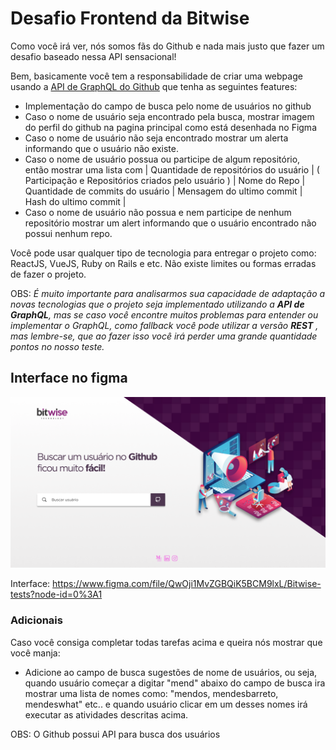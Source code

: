 # Desafio Frontend da Bitwise

Como você irá ver, nós somos fãs do Github e nada mais justo que fazer um desafio baseado nessa API sensacional!

Bem, basicamente você tem a responsabilidade de criar uma webpage usando a [API de GraphQL do Github](https://docs.github.com/en/graphql) que tenha as seguintes features:

-   Implementação do campo de busca pelo nome de usuários no github
-   Caso o nome de usuário seja encontrado pela busca, mostrar imagem do perfil do github na pagina principal como está desenhada no Figma
-   Caso o nome de usuário não seja encontrado mostrar um alerta informando que o usuário não existe.
-   Caso o nome de usuário possua ou participe de algum repositório, então mostrar uma lista com
    | Quantidade de repositórios do usuário | ( Participação e Repositórios criados pelo usuário )
    | Nome do Repo | Quantidade de commits do usuário | Mensagem do ultimo commit | Hash do ultimo commit |
-   Caso o nome de usuário não possua e nem participe de nenhum repositório mostrar um alert informando que o usuário encontrado não possui nenhum repo.

Você pode usar qualquer tipo de tecnologia para entregar o projeto como: ReactJS, VueJS, Ruby on Rails e etc. Não existe limites ou formas erradas de fazer o projeto.

OBS: _É muito importante para analisarmos sua capacidade de adaptação a novas tecnologias que o projeto seja implementado utilizando a **API de GraphQL**, mas se caso você encontre muitos problemas para entender ou implementar o GraphQL, como fallback você pode utilizar a versão **REST** , mas lembre-se, que ao fazer isso você irá perder uma grande quantidade pontos no nosso teste._

## Interface no figma

![](interface-example.png)

Interface: https://www.figma.com/file/QwOji1MvZGBQiK5BCM9lxL/Bitwise-tests?node-id=0%3A1

### Adicionais

Caso você consiga completar todas tarefas acima e queira nós mostrar que você manja:

-   Adicione ao campo de busca sugestões de nome de usuários, ou seja, quando usuário começar a digitar "mend" abaixo do campo de busca ira mostrar uma lista de nomes como: "mendos, mendesbarreto, mendeswhat" etc.. e quando usuário clicar em um desses nomes irá executar as atividades descritas acima.

OBS: O Github possui API para busca dos usuários
